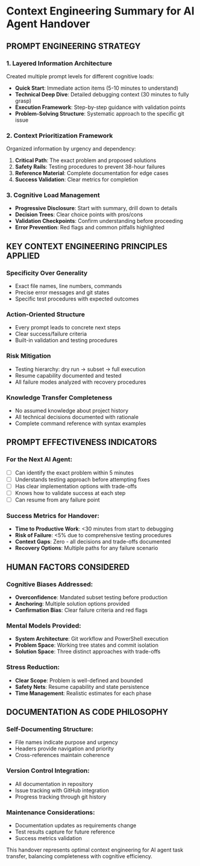 # Context Engineering Summary for AI Agent Handover

## PROMPT ENGINEERING STRATEGY

### 1. Layered Information Architecture
Created multiple prompt levels for different cognitive loads:
- **Quick Start**: Immediate action items (5-10 minutes to understand)
- **Technical Deep Dive**: Detailed debugging context (30 minutes to fully grasp)
- **Execution Framework**: Step-by-step guidance with validation points
- **Problem-Solving Structure**: Systematic approach to the specific git issue

### 2. Context Prioritization Framework
Organized information by urgency and dependency:
1. **Critical Path**: The exact problem and proposed solutions
2. **Safety Rails**: Testing procedures to prevent 38-hour failures
3. **Reference Material**: Complete documentation for edge cases
4. **Success Validation**: Clear metrics for completion

### 3. Cognitive Load Management
- **Progressive Disclosure**: Start with summary, drill down to details
- **Decision Trees**: Clear choice points with pros/cons
- **Validation Checkpoints**: Confirm understanding before proceeding
- **Error Prevention**: Red flags and common pitfalls highlighted

## KEY CONTEXT ENGINEERING PRINCIPLES APPLIED

### Specificity Over Generality
- Exact file names, line numbers, commands
- Precise error messages and git states
- Specific test procedures with expected outcomes

### Action-Oriented Structure
- Every prompt leads to concrete next steps
- Clear success/failure criteria
- Built-in validation and testing procedures

### Risk Mitigation
- Testing hierarchy: dry run → subset → full execution
- Resume capability documented and tested
- All failure modes analyzed with recovery procedures

### Knowledge Transfer Completeness
- No assumed knowledge about project history
- All technical decisions documented with rationale
- Complete command reference with syntax examples

## PROMPT EFFECTIVENESS INDICATORS

### For the Next AI Agent:
- [ ] Can identify the exact problem within 5 minutes
- [ ] Understands testing approach before attempting fixes
- [ ] Has clear implementation options with trade-offs
- [ ] Knows how to validate success at each step
- [ ] Can resume from any failure point

### Success Metrics for Handover:
- **Time to Productive Work**: <30 minutes from start to debugging
- **Risk of Failure**: <5% due to comprehensive testing procedures
- **Context Gaps**: Zero - all decisions and trade-offs documented
- **Recovery Options**: Multiple paths for any failure scenario

## HUMAN FACTORS CONSIDERED

### Cognitive Biases Addressed:
- **Overconfidence**: Mandated subset testing before production
- **Anchoring**: Multiple solution options provided
- **Confirmation Bias**: Clear failure criteria and red flags

### Mental Models Provided:
- **System Architecture**: Git workflow and PowerShell execution
- **Problem Space**: Working tree states and commit isolation
- **Solution Space**: Three distinct approaches with trade-offs

### Stress Reduction:
- **Clear Scope**: Problem is well-defined and bounded
- **Safety Nets**: Resume capability and state persistence
- **Time Management**: Realistic estimates for each phase

## DOCUMENTATION AS CODE PHILOSOPHY

### Self-Documenting Structure:
- File names indicate purpose and urgency
- Headers provide navigation and priority
- Cross-references maintain coherence

### Version Control Integration:
- All documentation in repository
- Issue tracking with GitHub integration
- Progress tracking through git history

### Maintenance Considerations:
- Documentation updates as requirements change
- Test results capture for future reference
- Success metrics validation

This handover represents optimal context engineering for AI agent task transfer, balancing completeness with cognitive efficiency.
